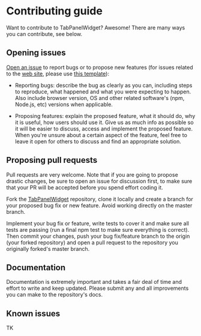 # Contributing guide

Want to contribute to TabPanelWidget? Awesome! There are many ways you can contribute, see below.

## Opening issues

[Open an issue](https://github.com/tabpanelwidget/tabpanelwidget/issues/new?template=bug-report.md) to report bugs or to propose new features (for issues related to the [web site](https://tabpanelwidget.com), please use [this template](https://github.com/tabpanelwidget/tabpanelwidget/issues/new?template=bug-report-for-tabpanelwidget-com.md)):

   * Reporting bugs: describe the bug as clearly as you can, including steps to reproduce, what happened and what you were expecting to happen. Also include browser version, OS and other related software's (npm, Node.js, etc) versions when applicable.

   * Proposing features: explain the proposed feature, what it should do, why it is useful, how users should use it. Give us as much info as possible so it will be easier to discuss, access and implement the proposed feature. When you're unsure about a certain aspect of the feature, feel free to leave it open for others to discuss and find an appropriate solution.

## Proposing pull requests

Pull requests are very welcome. Note that if you are going to propose drastic changes, be sure to open an issue for discussion first, to make sure that your PR will be accepted before you spend effort coding it.

Fork the [TabPanelWidget](https://github.com/tabpanelwidget/tabpanelwidget) repository, clone it locally and create a branch for your proposed bug fix or new feature. Avoid working directly on the master branch.

Implement your bug fix or feature, write tests to cover it and make sure all tests are passing (run a final npm test to make sure everything is correct). Then commit your changes, push your bug fix/feature branch to the origin (your forked repository) and open a pull request to the repository you originally forked's master branch.

## Documentation

Documentation is extremely important and takes a fair deal of time and effort to write and keep updated. Please submit any and all improvements you can make to the repository's docs.

## Known issues

TK
